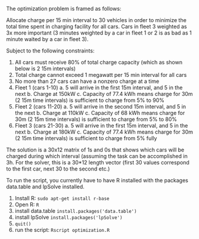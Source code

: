 The optimization problem is framed as follows:

Allocate charge per 15 min interval to 30 vehicles in order to minimize 
the total time spent in charging facility for all cars. Cars in fleet 3 
weighted as 3x more important (3 minutes weighted by a car in fleet 1 or 2 is 
as bad as 1 minute waited by a car in fleet 3). 

Subject to the following constraints:
1. All cars must receive 80% of total charge capacity (which as shown below is 2 15m intervals)
2. Total charge cannot exceed 1 megawatt per 15 min interval for all cars
3. No more than 27 cars can have a nonzero charge at a time
4. Fleet 1 (cars 1-10)
  a. 5 will arrive in the first 15m interval, and 5 in the next
  b. Charge at 150kW
  c. Capacity of 77.4 kWh means charge for 30m (2 15m time intervals) is sufficient to charge from 5% to 90%
5. Fleet 2 (cars 11-20)
  a. 5 will arrive in the second 15m interval, and 5 in the next
  b. Charge at 110kW
  c. Capacity of 68 kWh means charge for 30m (2 15m time intervals) is sufficient to charge from 5% to 80%
6. Fleet 3 (cars 21-30)
  a. 5 will arrive in the first 15m interval, and 5 in the next
  b. Charge at 180kW
  c. Capacity of 77.4 kWh means charge for 30m (2 15m time intervals) is sufficient to charge from 5% fully

The solution is a 30x12 matrix of 1s and 0s that shows which cars will be charged during which interval (assuming the task can be accomplished in 3h. For the solver, this is a 30*12 length vector (first 30 values correspond to the first car, next 30 to the second etc.)

To run the script, you currently have to have R installed with the packages data.table and lpSolve installed.

1. Install R:
`sudo apt-get install r-base`
2. Open R: `R`
4. install data.table `install.packages('data.table')`
5. install lpSolve `install.packages('lpSolve')`
6. `quit()`
7. run the script: `Rscript optimization.R`
